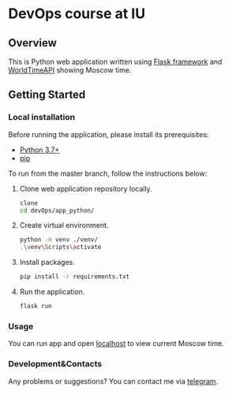 # DevOps course at IU

## Overview

This is Python web application written using [Flask framework](https://flask.palletsprojects.com/en/2.2.x/) and [WorldTimeAPI](http://worldtimeapi.org) showing Moscow time.

## Getting Started

### Local installation

Before running the application, please install its prerequisites:

* [Python 3.7+](https://www.python.org/downloads/)
* [pip](https://pip.pypa.io/en/stable/installation/)

To run from the master branch, follow the instructions below:

1. Clone web application repository locally.

    ```bash
    clone 
    cd devOps/app_python/
    ```

2. Create virtual environment.

    ```bash
    python -m venv ./venv/
    .\venv\Scripts\activate
    ```

3. Install packages.

    ```bash
    pip install -r requirements.txt
    ```

4. Run the application.

    ```bash
    flask run
    ```

### Usage

You can run app and open [localhost](http://localhost:5000/) to view current Moscow time.

### Development&Contacts

Any problems or suggestions? You can contact me via [telegram](https://t.me/ease_l).
